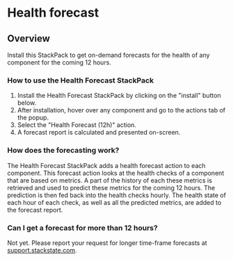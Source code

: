 # Health forecast

## Overview

Install this StackPack to get on-demand forecasts for the health of any component for the coming 12 hours.

### How to use the Health Forecast StackPack

1. Install the Health Forecast StackPack by clicking on the "install" button below.
1. After installation, hover over any component and go to the actions tab of the popup.
1. Select the "Health Forecast (12h)" action.
1. A forecast report is calculated and presented on-screen.

### How does the forecasting work?

The Health Forecast StackPack adds a health forecast action to each component. This forecast action looks at the health checks of a component that are based on metrics. A part of the history of each these metrics is retrieved and used to predict these metrics for the coming 12 hours. The prediction is then fed back into the health checks hourly. The health state of each hour of each check, as well as all the predicted metrics, are added to the forecast report.

### Can I get a forecast for more than 12 hours?

Not yet. Please report your request for longer time-frame forecasts at [support.stackstate.com](https://support.stackstate.com).
